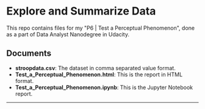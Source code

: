 Explore and Summarize Data
==========================

This repo contains files for my "P6 | Test a Perceptual Phenomenon", done as a part of Data Analyst Nanodegree in Udacity.



Documents
---------

*  **stroopdata.csv**: The dataset in comma separated value format.
*  **Test_a_Perceptual_Phenomenon.html**: This is the report in HTML format.
*  **Test_a_Perceptual_Phenomenon.ipynb**: This is the Jupyter Notebook report.

---